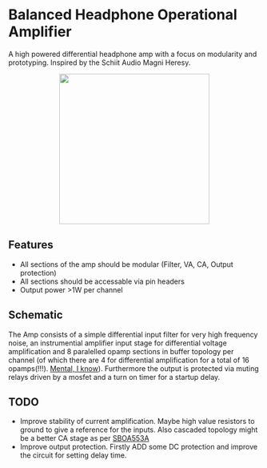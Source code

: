 # Balanced Headphone Operational Amplifier

A high powered differential headphone amp with a focus on modularity and prototyping. Inspired by the Schiit Audio Magni Heresy.

<p align="center">
  <a href="https://github.com">
    <img src="https://github.com/Stustup/C-Audio-BHOA/blob/332225ad11ce5fdea545c27f90542c3ff10ec40b/DSCF0732.JPG" height="300px">
  </a>
</p>

## Features

- All sections of the amp should be modular (Filter, VA, CA, Output protection)
- All sections should be accessable via pin headers
- Output power >1W per channel

## Schematic

The Amp consists of a simple differential input filter for very high frequency noise, an instrumential amplifier input stage for differential voltage amplification and 8 paralelled opamp sections in buffer topology per channel (of which there are 4 for differential amplification for a total of 16 opamps(!!!). [Mental, I know](http://www.diyaudio.com/archive/blogs/alexcp/attachments/1049d1368388175-ne5532-power-amplifier-ne553205.jpg)). Furthermore the output is protected via muting relays driven by a mosfet and a turn on timer for a startup delay. 

## TODO

- Improve stability of current amplification. Maybe high value resistors to ground to give a reference for the inputs. Also cascaded topology might be a better CA stage as per [SBOA553A](https://www.ti.com/lit/ab/sboa553a/sboa553a.pdf?ts=1741260128432)
- Improve output protection. Firstly ADD some DC protection and improve the circuit for setting delay time.
